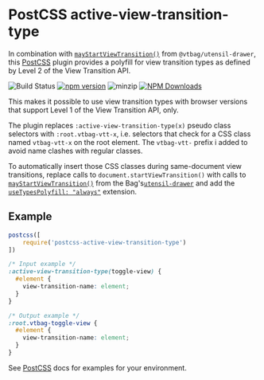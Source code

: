 # PostCSS active-view-transition-type

In combination with [`mayStartViewTransition()`](https://vtbag.dev/tools/utensil-drawer/#maystartviewtransition) from `@vtbag/utensil-drawer`, this [PostCSS](https://github.com/postcss/postcss) plugin provides a polyfill for view transition types as defined by Level 2 of the View Transition API.

![Build Status](https://github.com/vtbag/postcss-active-view-transition-type/actions/workflows/run-build.yml/badge.svg)
[![npm version](https://img.shields.io/npm/v/postcss-active-view-transition-type/latest)](
https://www.npmjs.com/package/postcss-active-view-transition-type)
![minzip](https://badgen.net/bundlephobia/minzip/postcss-active-view-transition-type)
[![NPM Downloads](https://img.shields.io/npm/dw/postcss-active-view-transition-type)](https://www.npmjs.com/package/postcss-active-view-transition-type)

This makes it possible to use view transition types with browser versions that support Level 1 of the View Transition API, only.

The plugin replaces `:active-view-transition-type(x)` pseudo class selectors with `:root.vtbag-vtt-x`, i.e. selectors that check for a CSS class named `vtbag-vtt-x` on the root element. The `vtbag-vtt-` prefix i added to avoid name clashes with regular classes.

To automatically insert those CSS classes during same-document view transitions, replace calls to `document.startViewTransition()` with calls to [`mayStartViewTransition()`](https://vtbag.dev/tools/utensil-drawer/#maystartviewtransition) from the Bag's[`utensil-drawer`](https://vtbag.dev/tools/utensil-drawer) and add the [`useTypesPolyfill: "always"`](https://vtbag.dev/tools/utensil-drawer/#usetypespolyfill-always--auto--never) extension.

## Example
```js
postcss([
	require('postcss-active-view-transition-type')
])
```

```css
/* Input example */
:active-view-transition-type(toggle-view) {
  #element {
    view-transition-name: element;
  }
}
```

```css
/* Output example */
:root.vtbag-toggle-view {
  #element {
    view-transition-name: element;
  }
}
```
See [PostCSS](https://github.com/postcss/postcss) docs for examples for your environment.